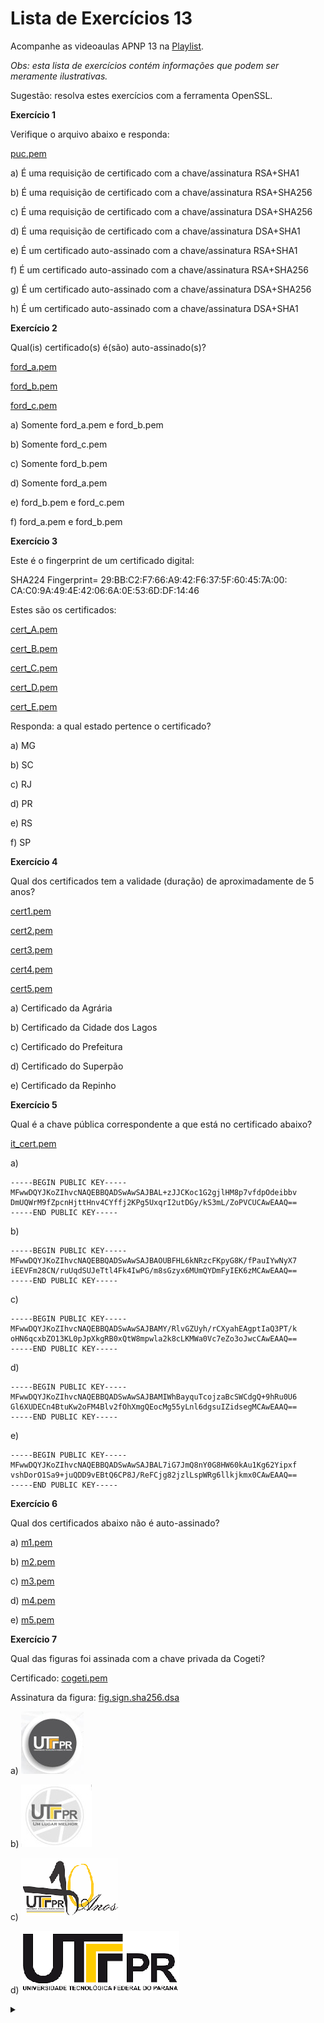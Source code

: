 # Lista de Exercícios 13

Acompanhe as videoaulas APNP 13 na [Playlist](https://www.youtube.com/playlist?list=PL4ySOdUYDU9AnsLbtvt7Mq3yBtnMT0Fog).

*Obs: esta lista de exercícios contém informações que podem ser meramente ilustrativas.*

Sugestão: resolva estes exercícios com a ferramenta OpenSSL.

**Exercício 1**

Verifique o arquivo abaixo e responda:

[puc.pem](puc.pem)

a) É uma requisição de certificado com a chave/assinatura RSA+SHA1

b) É uma requisição de certificado com a chave/assinatura RSA+SHA256

c) É uma requisição de certificado com a chave/assinatura DSA+SHA256

d) É uma requisição de certificado com a chave/assinatura DSA+SHA1

e) É um certificado auto-assinado com a chave/assinatura RSA+SHA1

f) É um certificado auto-assinado com a chave/assinatura RSA+SHA256

g) É um certificado auto-assinado com a chave/assinatura DSA+SHA256

h) É um certificado auto-assinado com a chave/assinatura DSA+SHA1

**Exercício 2**

Qual(is) certificado(s) é(são) auto-assinado(s)?

[ford_a.pem](ford_a.pem)

[ford_b.pem](ford_b.pem)

[ford_c.pem](ford_c.pem)

a) Somente ford_a.pem e ford_b.pem

b) Somente ford_c.pem

c) Somente ford_b.pem

d) Somente ford_a.pem

e) ford_b.pem e ford_c.pem

f) ford_a.pem e ford_b.pem

**Exercício 3**

Este é o fingerprint de um certificado digital:

SHA224 Fingerprint=
29:BB:C2:F7:66:A9:42:F6:37:5F:60:45:7A:00:
CA:C0:9A:49:4E:42:06:6A:0E:53:6D:DF:14:46

Estes são os certificados:

[cert_A.pem](cert_A.pem)

[cert_B.pem](cert_B.pem)

[cert_C.pem](cert_C.pem)

[cert_D.pem](cert_D.pem)

[cert_E.pem](cert_E.pem)

Responda: a qual estado pertence o certificado?

a) MG

b) SC

c) RJ

d) PR

e) RS

f) SP

**Exercício 4**

Qual dos certificados tem a validade (duração) de aproximadamente de 5 anos?

[cert1.pem](cert1.pem)

[cert2.pem](cert2.pem)

[cert3.pem](cert3.pem)

[cert4.pem](cert4.pem)

[cert5.pem](cert5.pem)

a) Certificado da Agrária

b) Certificado da Cidade dos Lagos

c) Certificado do Prefeitura

d) Certificado do Superpão

e) Certificado da Repinho

**Exercício 5**

Qual é a chave pública correspondente a que está no certificado abaixo?

[it_cert.pem](it_cert.pem)

a)

```
-----BEGIN PUBLIC KEY-----
MFwwDQYJKoZIhvcNAQEBBQADSwAwSAJBAL+zJJCKoc1G2gjlHM8p7vfdpOdeibbv
DmUQWrM9fZpcnHjttHnv4CYffj2KPg5UxqrI2utDGy/kS3mL/ZoPVCUCAwEAAQ==
-----END PUBLIC KEY-----
```

b)

```
-----BEGIN PUBLIC KEY-----
MFwwDQYJKoZIhvcNAQEBBQADSwAwSAJBAOUBFHL6kNRzcFKpyG8K/fPauIYwNyX7
iEEVFm28CN/ruUqdSUJeTtl4Fk4IwPG/m8sGzyx6MUmQYDmFyIEK6zMCAwEAAQ==
-----END PUBLIC KEY-----
```

c)

```
-----BEGIN PUBLIC KEY-----
MFwwDQYJKoZIhvcNAQEBBQADSwAwSAJBAMY/RlvGZUyh/rCXyahEAgptIaQ3PT/k
oHN6qcxbZO13KL0pJpXkgRB0xQtW8mpwla2k8cLKMWa0Vc7eZo3oJwcCAwEAAQ==
-----END PUBLIC KEY-----
```

d)

```
-----BEGIN PUBLIC KEY-----
MFwwDQYJKoZIhvcNAQEBBQADSwAwSAJBAMIWhBayquTcojzaBcSWCdgQ+9hRu0U6
Gl6XUDECn4BtuKw2oFM4Blv2fOhXmgQEocMg55yLnl6dgsuIZidsegMCAwEAAQ==
-----END PUBLIC KEY-----
```

e)

```
-----BEGIN PUBLIC KEY-----
MFwwDQYJKoZIhvcNAQEBBQADSwAwSAJBAL7iG7JmQ8nY0G8HW60kAu1Kg62Yipxf
vshDorO1Sa9+juQDD9vEBtQ6CP8J/ReFCjg82jzlLspWRg6llkjkmx0CAwEAAQ==
-----END PUBLIC KEY-----
```

**Exercício 6**

Qual dos certificados abaixo não é auto-assinado?

a) [m1.pem](m1.pem)

b) [m2.pem](m2.pem)

c) [m3.pem](m3.pem)

d) [m4.pem](m4.pem)

e) [m5.pem](m5.pem)

**Exercício 7**

Qual das figuras foi assinada com a chave privada da Cogeti?

Certificado: [cogeti.pem](cogeti.pem)

Assinatura da figura: [fig.sign.sha256.dsa](fig.sign.sha256.dsa)

a) ![](fig1.jpeg)

b) ![](fig2.jpeg)

c) ![](fig3.png)

d) ![](fig4.png)

<details><summary></summary>

Respostas:

1 - c

2 - c

3 - f

4 - a

5 - a

6 - c

7 - b
</details>
